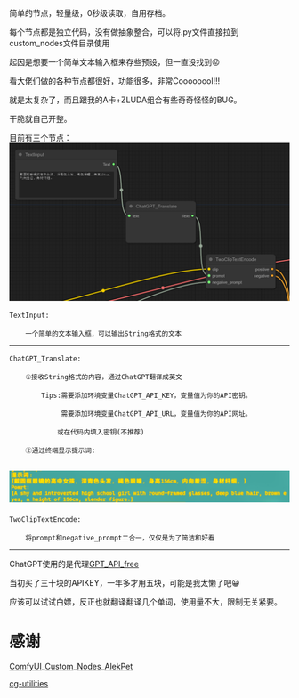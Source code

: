 简单的节点，轻量级，0秒级读取，自用存档。

每个节点都是独立代码，没有做抽象整合，可以将.py文件直接拉到custom_nodes文件目录使用

起因是想要一个简单文本输入框来存些预设，但一直没找到😡

看大佬们做的各种节点都很好，功能很多，非常Coooooool!!!

就是太复杂了，而且跟我的A卡+ZLUDA组合有些奇奇怪怪的BUG。

干脆就自己开整。

目前有三个节点：
![节点预览](images/1.png)

    TextInput:

        一个简单的文本输入框，可以输出String格式的文本
---

    ChatGPT_Translate:

        ①接收String格式的内容，通过ChatGPT翻译成英文
        
            Tips:需要添加环境变量ChatGPT_API_KEY，变量值为你的API密钥。
                 
                 需要添加环境变量ChatGPT_API_URL，变量值为你的API网址。
            
                或在代码内填入密钥(不推荐)

        ②通过终端显示提示词:

![中英双语提示词](images/2.png)
---
    TwoClipTextEncode:

        将prompt和negative_prompt二合一，仅仅是为了简洁和好看
---
ChatGPT使用的是代理[GPT_API_free](https://github.com/chatanywhere/GPT_API_free)

当初买了三十块的APIKEY，一年多才用五块，可能是我太懒了吧😀

应该可以试试白嫖，反正也就翻译翻译几个单词，使用量不大，限制无关紧要。

# 感谢
[ComfyUI_Custom_Nodes_AlekPet](https://github.com/AlekPet/ComfyUI_Custom_Nodes_AlekPet)

[cg-utilities](https://github.com/chrisgoringe/cg-utilities)